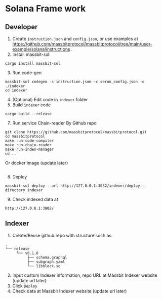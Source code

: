 # Solana Frame work
## Developer 
1. Create `instruction.json` and `config.json`, or use examples at https://github.com/massbitprotocol/massbitprotocol/tree/main/user-example/solana/instructions .
2. Install massbit-sol
```
cargo install massbit-sol
```
3. Run code-gen
```
massbit-sol codegen -s instruction.json -c serum_config.json -o ./indexer 
cd indexer
```
4. (Optional) Edit code in `indexer` folder 
5. Build `indexer` code
```
cargo build --release
```
7. Run service Chain-reader
By Github repo
```
git clone https://github.com/massbitprotocol/massbitprotocol.git
cd massbitprotocol
make run-code-compiler
make run-chain-reader
make run-index-manager
cd ..
```
Or docker image (update later)
```
```
8. Deploy 
```
massbit-sol deploy --url http://127.0.0.1:3032/indexer/deploy --directory indexer
```
9. Check indexed data at
```
http://127.0.0.1:3002/
```

## Indexer
1. Create/Reuse github repo with structure such as:
```
.
└── release
     └── v0.1.0
          ├── schema.graphql
          ├── subgraph.yaml
          └── libblock.so
```
2. Input custom Indexer information, repo URL at Massbit Indexer website (update url later)
3. Click `Deploy`
4. Check data at Massbit Indexer website (update url later)
